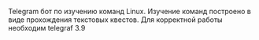 Telegram бот по изучению команд Linux. Изучение команд построено в виде прохождения текстовых квестов.
Для корректной работы необходим telegraf 3.9